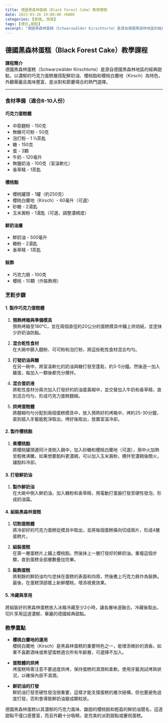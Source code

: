 ```yaml
---
title: 德國黑森林蛋糕（Black Forest Cake）教學課程
date: 2023-03-26 19:00:00 +0800
categories: [食譜, 西餐]
tags: [德式,甜點] 
excerpt: "德國黑森林蛋糕（Schwarzwälder Kirschtorte）是源自德國黑森林地區的經典甜點，以濃郁的巧克力蛋糕層搭配鮮奶油、櫻桃餡和櫻桃白蘭地（Kirsch）為特色，外觀華麗且風味豐富，是派對和節慶場合的熱門選擇"
---
```


## 德國黑森林蛋糕（Black Forest Cake）教學課程

**課程簡介**  
德國黑森林蛋糕（Schwarzwälder Kirschtorte）是源自德國黑森林地區的經典甜點，以濃郁的巧克力蛋糕層搭配鮮奶油、櫻桃餡和櫻桃白蘭地（Kirsch）為特色，外觀華麗且風味豐富，是派對和節慶場合的熱門選擇。

---

### 食材準備（適合8-10人份）

#### 巧克力蛋糕體

- 中筋麵粉 - 150克  
- 無糖可可粉 - 50克  
- 泡打粉 - 1 ½茶匙  
- 糖 - 150克  
- 蛋 - 3顆  
- 牛奶 - 120毫升  
- 無鹽奶油 - 100克（室溫軟化）  
- 香草精 - 1茶匙  

#### 櫻桃餡

- 櫻桃罐頭 - 1罐（約250克）  
- 櫻桃白蘭地（Kirsch）- 60毫升（可選）  
- 砂糖 - 2湯匙  
- 玉米澱粉 - 1湯匙（可選，調整濃稠度）  

#### 鮮奶油層

- 鮮奶油 - 500毫升  
- 糖粉 - 2湯匙  
- 香草精 - 1茶匙  

#### 裝飾

- 巧克力屑 - 100克  
- 櫻桃 - 10顆（作裝飾用）  

### 烹飪步驟

#### 1. **製作巧克力蛋糕體**

1. **預熱烤箱與準備模具**  
   預熱烤箱至180°C，並在兩個直徑約20公分的蛋糕模具中鋪上烘焙紙，並塗抹少許奶油防黏。

2. **混合乾性食材**  
   在大碗中篩入麵粉、可可粉和泡打粉，將這些乾性食材混合均勻。

3. **打發奶油與糖**  
   在另一碗中，將室溫軟化的奶油與糖打發至蓬鬆，約3-5分鐘。然後逐一加入雞蛋，每加入一顆後都充分攪拌。

4. **混合蛋奶液**  
   將乾性食材分兩次加入打發好的奶油蛋黃糊中，並交替加入牛奶和香草精，直到混合均勻，形成巧克力蛋糕麵糊。

5. **烘烤蛋糕體**  
   將麵糊均勻分配到兩個蛋糕模具中，放入預熱好的烤箱中，烤約25-30分鐘，直到插入牙籤能乾淨取出。烤好後取出，放置室溫冷卻。

#### 2. **製作櫻桃餡**

1. **煮櫻桃餡**  
   將櫻桃罐頭連同汁液倒入鍋中，加入砂糖和櫻桃白蘭地（可選），用中火加熱至輕微沸騰。如果想要餡料更濃稠，可以加入玉米澱粉，攪拌至濃稠後關火，讓餡料冷卻。

#### 3. **打發鮮奶油**

1. **製作鮮奶油**  
   在大碗中倒入鮮奶油，加入糖粉和香草精，用電動打蛋器打發至硬性發泡，形成奶油霜。

#### 4. **組裝黑森林蛋糕**

1. **切割蛋糕體**  
   將冷卻好的巧克力蛋糕從模具中取出，並將每個蛋糕橫向切成兩片，形成4層蛋糕片。

2. **組裝蛋糕**  
   在第一層蛋糕片上鋪上櫻桃餡，然後抹上一層打發好的鮮奶油。重複這個步驟，直到蛋糕全部層數疊加完畢。

3. **裝飾蛋糕**  
   將剩餘的鮮奶油均勻塗抹在蛋糕的表面和四周，然後撒上巧克力屑作為裝飾。最後，在蛋糕頂部擺上新鮮櫻桃，增添視覺效果。

#### 5. **冷藏與享用**

將組裝好的黑森林蛋糕放入冰箱冷藏至少2小時，讓各層味道融合。冷藏後取出，切片享用這道濃郁、華麗的德國經典甜點。

### 教學重點

- **櫻桃白蘭地的運用**  
  櫻桃白蘭地（Kirsch）是黑森林蛋糕的重要特色之一，能增添微妙的酒香。如果不喜歡酒味或希望蛋糕適合所有年齡層，可選擇不加入。

- **蛋糕體的烘烤**  
  烤蛋糕時需注意不要過度烘烤，保持蛋糕的濕潤和柔軟。使用牙籤測試烤熟狀況，以確保內部不濕潤。

- **鮮奶油的打發**  
  鮮奶油打發至硬性發泡很重要，這樣才能支撐蛋糕的層次結構，但也要避免過度打發，否則會導致鮮奶油變成顆粒狀。

德國黑森林蛋糕以其濃郁的巧克力風味、酸甜的櫻桃餡和輕盈的鮮奶油聞名，這道甜點不僅口感豐富，而且外觀十分吸睛，是完美的派對甜點或慶祝蛋糕。
